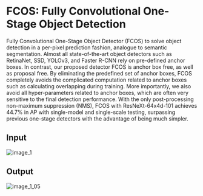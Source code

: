 # FCOS: Fully Convolutional One-Stage Object Detection

Fully Convolutional One-Stage Object Detector (FCOS) to solve object detection in a per-pixel prediction fashion, analogue to semantic segmentation. Almost all state-of-the-art object detectors such as RetinaNet, SSD, YOLOv3, and Faster R-CNN rely on pre-defined anchor boxes. In contrast, our proposed detector FCOS is anchor box free, as well as proposal free. By eliminating the predefined set of anchor boxes, FCOS completely avoids the complicated computation related to anchor boxes such as calculating overlapping during training. More importantly, we also avoid all hyper-parameters related to anchor boxes, which are often very sensitive to the final detection performance. With the only post-processing non-maximum suppression (NMS), FCOS with ResNeXt-64x4d-101 achieves 44.7% in AP with single-model and single-scale testing, surpassing previous one-stage detectors with the advantage of being much simpler.


## Input
![image_1](https://user-images.githubusercontent.com/84730469/216777768-5a708ae0-a5f6-409c-aa72-207ab93167de.jpg)

## Output
![image_1_05](https://user-images.githubusercontent.com/84730469/216777847-69f6a05a-5e4f-4e93-81b0-5835d7124af1.jpg)
